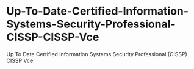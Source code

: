 # Up-To-Date-Certified-Information-Systems-Security-Professional-CISSP-CISSP-Vce
Up To Date Certified Information Systems Security Professional (CISSP) CISSP Vce
